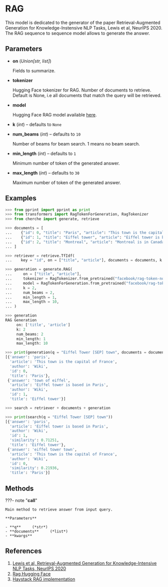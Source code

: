 # RAG

This model is dedicated to the generator of the paper Retrieval-Augmented Generation for Knowledge-Instensive NLP Tasks, Lewis et al, NeurIPS 2020. The RAG sequence to sequence model allows to generate the answer.



## Parameters

- **on** (*Union[str, list]*)

    Fields to summarize.

- **tokenizer**

    Hugging Face tokenizer for RAG. Number of documents to retrieve. Default is None, i.e all documents that match the query will be retrieved.

- **model**

    Hugging Face RAG model available [here](https://huggingface.co/docs/transformers/model_doc/rag).

- **k** (*int*) – defaults to `None`

- **num_beams** (*int*) – defaults to `10`

    Number of beams for beam search. 1 means no beam search.

- **min_length** (*int*) – defaults to `1`

    Minimum number of token of the generated answer.

- **max_length** (*int*) – defaults to `30`

    Maximum number of token of the generated answer.



## Examples

```python
>>> from pprint import pprint as print
>>> from transformers import RagTokenForGeneration, RagTokenizer
>>> from cherche import generate, retrieve

>>> documents = [
...    {"id": 0, "title": "Paris", "article": "This town is the capital of France", "author": "Wiki"},
...    {"id": 1, "title": "Eiffel tower", "article": "Eiffel tower is based in Paris", "author": "Wiki"},
...    {"id": 2, "title": "Montreal", "article": "Montreal is in Canada.", "author": "Wiki"},
... ]

>>> retriever = retrieve.TfIdf(
...    key = "id", on = ["title", "article"], documents = documents, k = 2)

>>> generation = generate.RAG(
...     on = ["title", "article"],
...     tokenizer = RagTokenizer.from_pretrained("facebook/rag-token-nq"),
...     model = RagTokenForGeneration.from_pretrained("facebook/rag-token-nq", retriever=None),
...     k = 2,
...     num_beams = 2,
...     min_length = 1,
...     max_length = 10,
... )

>>> generation
RAG Generation
     on: ['title', 'article']
     k: 2
     num_beams: 2
     min_length: 1
     max_length: 10

>>> print(generation(q = "Eiffel Tower [SEP] town", documents = documents))
[{'answer': 'paris',
  'article': 'This town is the capital of France',
  'author': 'Wiki',
  'id': 0,
  'title': 'Paris'},
 {'answer': 'town of eiffel',
  'article': 'Eiffel tower is based in Paris',
  'author': 'Wiki',
  'id': 1,
  'title': 'Eiffel tower'}]

>>> search = retriever + documents + generation

>>> print(search(q = "Eiffel Tower [SEP] town"))
[{'answer': 'paris',
  'article': 'Eiffel tower is based in Paris',
  'author': 'Wiki',
  'id': 1,
  'similarity': 0.71251,
  'title': 'Eiffel tower'},
 {'answer': 'eiffel tower town',
  'article': 'This town is the capital of France',
  'author': 'Wiki',
  'id': 0,
  'similarity': 0.21936,
  'title': 'Paris'}]
```

## Methods

???- note "__call__"

    Main method to retrieve answer from input query.

    **Parameters**

    - **q**     (*str*)    
    - **documents**     (*list*)    
    - **kwargs**    
    
## References

1. [Lewis et al, Retrieval-Augmented Generation for Knowledge-Intensive NLP Tasks, NeurIPS 2020](https://arxiv.org/pdf/2005.11401.pdf)
2. [Rag Hugging Face](https://huggingface.co/docs/transformers/model_doc/rag)
3. [Haystack RAG implementation](https://github.com/deepset-ai/haystack/blob/c6f23dce8897ab00fcb15e272282d459dcfa564a/haystack/nodes/answer_generator/transformers.py#L151)

